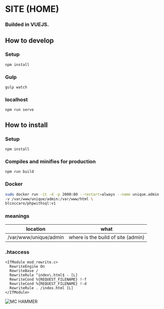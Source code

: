 # SITE (HOME) 
### Builded in VUEJS.  

## How to develop

### Setup
```
npm install
```
### Gulp
```
gulp watch
```
### localhost
```
npm run serve
```


## How to install  

### Setup
```
npm install
```

### Compiles and minifies for production
```
npm run build
```

### Docker
```bash
sudo docker run -it -d -p 2000:80 --restart=always --name unique.admin \
-v /var/www/unique/admin:/var/www/html \
blcoccaro/phpwithsql:v1
```

### meanings 
| location | what |
| -------- | ----- |
| /var/www/unique/admin | where is the build of site (admin) |

### .htaccess
```.htaccess
<IfModule mod_rewrite.c>
  RewriteEngine On
  RewriteBase /
  RewriteRule ^index\.html$ - [L]
  RewriteCond %{REQUEST_FILENAME} !-f
  RewriteCond %{REQUEST_FILENAME} !-d
  RewriteRule . /index.html [L]
</IfModule>
```

![MC HAMMER](https://camo.githubusercontent.com/294d473d32d1d33750ea6a059bcd44cf31398535/687474703a2f2f692e696d6775722e636f6d2f6163484d3330786c2e6a7067)